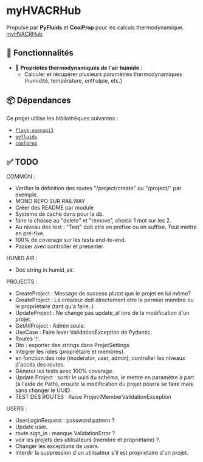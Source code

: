 # myHVACRHub

Propulsé par **PyFluids** et **CoolProp** pour les calculs thermodynamique.
[myHVACRHub](https://myhvacrhub.up.railway.app/)

## 🚀 Fonctionnalités
- 💨 **Propriétés thermodynamiques de l'air humide** :
  - Calculer et récupérer plusieurs paramètres thermodynamiques (humidité, température, enthalpie, etc.)

## 📦 Dépendances
Ce projet utilise les bibliothèques suivantes :
- [`flask-openapi3`](https://luolingchun.github.io/flask-openapi3/v4.x/)
- [`pyfluids`](https://github.com/portyanikhin/PyFluids)
- [`coolprop`](http\://coolprop.org/)

## ✅ TODO
COMMON :
- Verifier la définition des routes "/project/create" ou "/project/" par exemple.
- MONO REPO SUR RAILWAY
- Créer des README par module
- Systeme de cache dans pour la db.
- faire la chasse au "delete" et "remove", choisir 1 mot sur les 2.
- Au niveau des test : "Test" doit etre en prefixe ou en suffixe. Tout mettre en pré-fixe.
- 100% de coverage sur les tests end-to-end.
- Passer avec controller et presenter.

HUMID AIR :
- Doc string in humid_air.

PROJECTS : 
- CreateProject : Message de success plutot que le projet en lui même?
- CreateProject : Le créateur doit directement etre le permier membre ou le propriétaire (tant qu'a faire..)
- UpdateProject : Ne change pas update_at lors de la modification d'un projet.
- GetAllProject : Admin seule.
- UseCase : Faire lever ValidationException de Pydantic.
- Routes !!!.
- Dto : exporter des strings dans ProjetSettings
- Integrer les roles (propriétaire et membres).
- en fonction des role (moderator, user, admin), controller les niveaux d'accés des routes.
- Generer les tests avec 100% coverage.
- Update Project : sortir le uuid du schéma, le mettre en paramètre à part (à l'aide de Path), ensuite la modification du projet pourra se faire mais sans changer le UUID.
- TEST DES ROUTES : Raise ProjectMemberValidationException

USERS :
- UserLoginRequest : password pattern ?
- Update user.
- route sign_in : manque ValidationError ?
- voir les projets des utilisateurs (membre et propriétaire) ?.
- Changer les exceptions de users.
- Interdir la suppression d'un utilisateur s'il est proprietaire d'un projet.